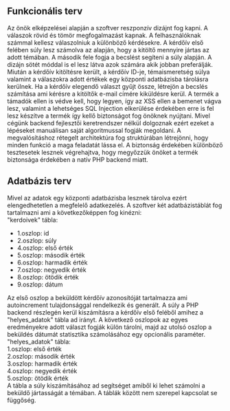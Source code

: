 <h2>Funkcionális terv</h2>
<p>
	Az önök elképzelései alapján a szoftver reszponzív dizájnt fog kapni. A válaszok
	rövid és tömör megfogalmazást kapnak. A felhasználóknak számmal kellesz válaszolniuk a különböző
	kérdésekre. A kérdőív első felében súly lesz számolva az alapján, hogy a kitöltő mennyire jártas az adott témában.
	A második fele fogja a becslést segíteni a súly alapján. A dizájn sötét móddal is el lesz látva azok számára
	akik jobban preferálják. Miután a kérdőív kitöltésre került, a kérdőív ID-je, témaismeretség súlya valamint a válaszokra adott
	értékek egy központi adatbázisba tárolásra kerülnek.
	Ha a kérdőív elegendő választ gyűjt össze, létrejön a becslés számítása ami kérésre a kitöltők e-mail címére kiküldésre kerül.
	A termék a támadók ellen is védve kell, hogy legyen, így az XSS ellen a bemenet vágva lesz, valamint a lehetséges SQL Injection elkerülése érdekében
	erre is fel lesz készítve a termék így kellő biztonságot fog önöknek nyújtani. Mivel cégünk backend fejlesztői keretrendszer nélkül dolgoznak
	ezért ezeket a lépéseket manuálisan saját algoritmussal fogják megoldani.
	A megvalósításhoz rétegelt architektúra fog struktúrában létrejönni, hogy minden funkció a maga feladatát lássa el.
	A biztonság érdekében különböző tesztesetek lesznek végrehajtva, hogy megyőzzük önöket a termék biztonsága érdekében a natív PHP backend miatt.
</p>

<h2>Adatbázis terv</h2>
<p>
Mivel az adatok egy központi adatbázisba lesznek tárolva ezért elengedhetetlen a megfelelő adatkezelés.
A szoftver két adatbázistáblát fog tartalmazni ami a következőképpen fog kinézni:</br>
"kerdoivek" tábla: </br>
<ul>
<li>1.oszlop: id </li>
<li>2.oszlop: súly </li>
<li>4.oszlop: első érték </li>
<li>5.oszlop: második érték </li>
<li>6.oszlop: harmadik érték </li>
<li>7.oszlop: negyedik érték </li>
<li>8.oszlop: ötödik érték </li>
<li>9.oszlop: dátum </li>
</ul>
Az első oszlop a beküldött kérdőív azonosítóját tartalmazza ami autoincrement tulajdonsággal rendelkezik és generált.
A súly a PHP backend részlegén kerül kiszámításra a kérdőív első feléből amihez a "helyes_adatok" tábla ad irányt.
A következő oszlopok az egyes eredményekre adott választ fogják külön tárolni, majd az utolsó oszlop a beküldés dátumát
statisztika számolásához egy opcionális paraméter.</br>
"helyes_adatok" tábla: </br>
1.oszlop: első érték </br>
2.oszlop: második érték </br>
3.oszlop: harmadik érték </br>
4.oszlop: negyedik érték </br>
5.oszlop: ötödik érték </br>
A tábla a súly kiszámításához ad segítséget amiből ki lehet számolni a beküldő jártasságát a témában.
A táblák között nem szerepel kapcsolat se függőség.
</p>